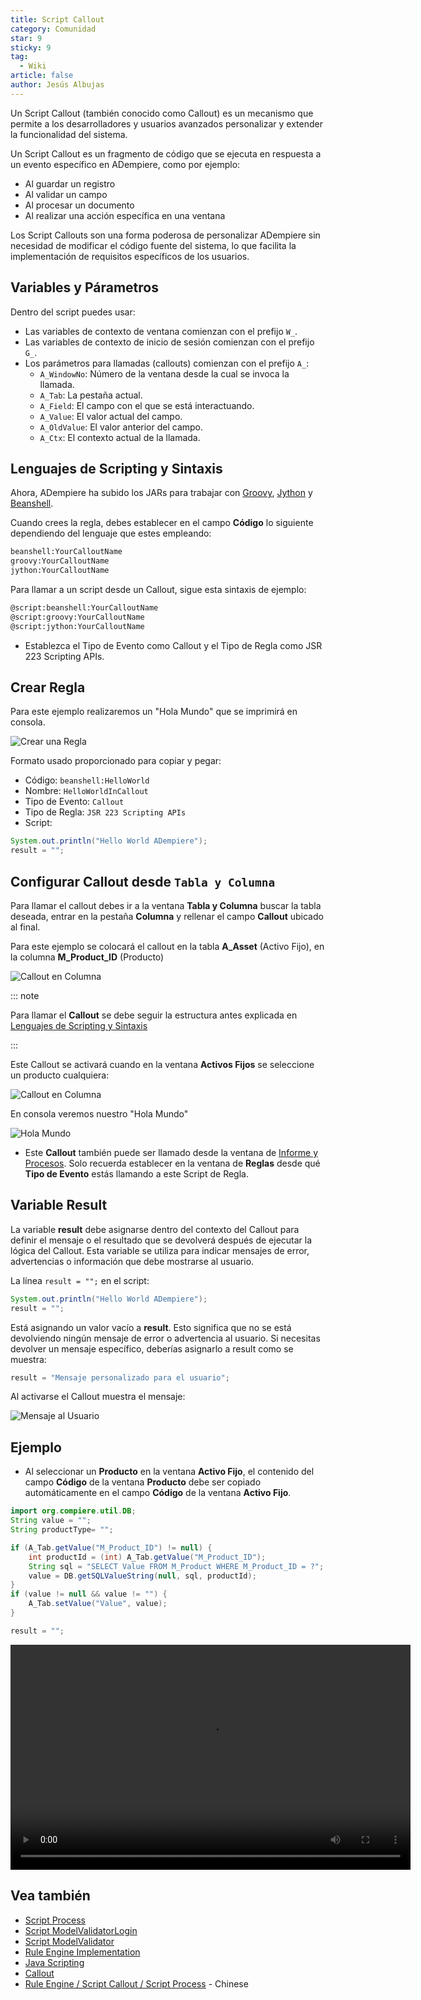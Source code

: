 ```yaml
---
title: Script Callout
category: Comunidad
star: 9
sticky: 9
tag:
  - Wiki
article: false
author: Jesús Albujas
---
```


Un Script Callout (también conocido como Callout) es un mecanismo que permite a los desarrolladores y usuarios avanzados personalizar y extender la funcionalidad del sistema.

Un Script Callout es un fragmento de código que se ejecuta en respuesta a un evento específico en ADempiere, como por ejemplo:

- Al guardar un registro
- Al validar un campo
- Al procesar un documento
- Al realizar una acción específica en una ventana

Los Script Callouts son una forma poderosa de personalizar ADempiere sin necesidad de modificar el código fuente del sistema, lo que facilita la implementación de requisitos específicos de los usuarios.

## Variables y Párametros

Dentro del script puedes usar:

- Las variables de contexto de ventana comienzan con el prefijo `W_`.
- Las variables de contexto de inicio de sesión comienzan con el prefijo `G_`.
- Los parámetros para llamadas (callouts) comienzan con el prefijo `A_`:
  - `A_WindowNo`: Número de la ventana desde la cual se invoca la llamada.
  - `A_Tab`: La pestaña actual.
  - `A_Field`: El campo con el que se está interactuando.
  - `A_Value`: El valor actual del campo.
  - `A_OldValue`: El valor anterior del campo.
  - `A_Ctx`: El contexto actual de la llamada.

## Lenguajes de Scripting y Sintaxis

Ahora, ADempiere ha subido los JARs para trabajar con [Groovy](https://groovy-lang.org/index.html), [Jython](https://www.jython.org/) y [Beanshell](https://beanshell.github.io/manual/contents.html).

Cuando crees la regla, debes establecer en el campo **Código** lo siguiente dependiendo del lenguaje que estes empleando:

```sh
beanshell:YourCalloutName
groovy:YourCalloutName
jython:YourCalloutName
```

Para llamar a un script desde un Callout, sigue esta sintaxis de ejemplo:

```sh
@script:beanshell:YourCalloutName
@script:groovy:YourCalloutName
@script:jython:YourCalloutName
```

- Establezca el Tipo de Evento como Callout y el Tipo de Regla como JSR 223 Scripting APIs.

## Crear Regla

Para este ejemplo realizaremos un "Hola Mundo" que se imprimirá en consola.

![Crear una Regla](/assets/img/community/developers-guide/CreateRule.png)

Formato usado proporcionado para copiar y pegar:

- Código: `beanshell:HelloWorld`
- Nombre: `HelloWorldInCallout`
- Tipo de Evento: `Callout`
- Tipo de Regla: `JSR 223 Scripting APIs`
- Script:

```java
System.out.println("Hello World ADempiere");
result = "";
```

## Configurar Callout desde `Tabla y Columna`

Para llamar el callout debes ir a la ventana **Tabla y Columna** buscar la tabla deseada, entrar en la pestaña **Columna** y rellenar el campo **Callout** ubicado al final.

Para este ejemplo se colocará el callout en la tabla **A_Asset** (Activo Fijo), en la columna **M_Product_ID** (Producto)

![Callout en Columna](/assets/img/community/developers-guide/CalloutInColumn.png)

::: note

Para llamar el **Callout** se debe seguir la estructura antes explicada en [Lenguajes de Scripting y Sintaxis](https://www.adempiere.io/es/community/wiki/developers-guide/script-callout.html#lenguajes-de-scripting)

:::

Este Callout se activará cuando en la ventana **Activos Fijos** se seleccione un producto cualquiera:

![Callout en Columna](/assets/img/community/developers-guide/SelectProductInAsset.png)

En consola veremos nuestro "Hola Mundo"

![Hola Mundo](/assets/img/community/developers-guide/HelloWorld.png)

- Este **Callout** también puede ser llamado desde la ventana de [Informe y Procesos](script-process.md). Solo recuerda establecer en la ventana de **Reglas** desde qué **Tipo de Evento** estás llamando a este Script de Regla.

## Variable Result

La variable **result** debe asignarse dentro del contexto del Callout para definir el mensaje o el resultado que se devolverá después de ejecutar la lógica del Callout. Esta variable se utiliza para indicar mensajes de error, advertencias o información que debe mostrarse al usuario.

La línea `result = "";` en el script:

```java
System.out.println("Hello World ADempiere");
result = "";
```

Está asignando un valor vacío a **result**. Esto significa que no se está devolviendo ningún mensaje de error o advertencia al usuario. Si necesitas devolver un mensaje específico, deberías asignarlo a result como se muestra:

```java
result = "Mensaje personalizado para el usuario";
```

Al activarse el Callout muestra el mensaje:

![Mensaje al Usuario](/assets/img/community/developers-guide/Message.png)

## Ejemplo

- Al seleccionar un **Producto** en la ventana **Activo Fijo**, el contenido del campo **Código** de la ventana **Producto** debe ser copiado automáticamente en el campo **Código** de la ventana **Activo Fijo**.

```java
import org.compiere.util.DB;
String value = "";
String productType= "";

if (A_Tab.getValue("M_Product_ID") != null) {
    int productId = (int) A_Tab.getValue("M_Product_ID");
    String sql = "SELECT Value FROM M_Product WHERE M_Product_ID = ?";
    value = DB.getSQLValueString(null, sql, productId);
}
if (value != null && value != "") {
    A_Tab.setValue("Value", value);
}

result = "";
```

<video width="640" height="360" controls>
  <source src="/assets/img/community/developers-guide/CalloutInProduct.mp4" type="video/mp4">
</video>

## Vea también

- [Script Process](script-process.md)
- [Script ModelValidatorLogin](a)
- [Script ModelValidator](script-modelvalidator)
- [Rule Engine Implementation](a)
- [Java Scripting](http://scripting.dev.java.net/)
- [Callout](callout.md)
- [Rule Engine / Script Callout / Script Process](https://wiki.adempiere.net/ZH/Case-Study-01-Journal-31) - Chinese